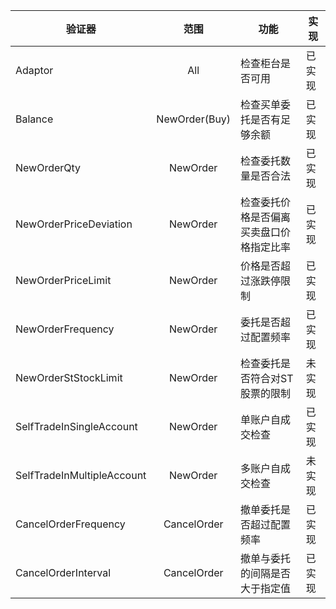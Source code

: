 


|验证器|范围|功能|实现|
|--|:--:|--|--|
|Adaptor|All|检查柜台是否可用|已实现|
|Balance|NewOrder(Buy)|检查买单委托是否有足够余额|已实现|
|NewOrderQty|NewOrder|检查委托数量是否合法|已实现|
|NewOrderPriceDeviation|NewOrder|检查委托价格是否偏离买卖盘口价格指定比率|已实现|
|NewOrderPriceLimit|NewOrder|价格是否超过涨跌停限制|已实现|
|NewOrderFrequency|NewOrder|委托是否超过配置频率|已实现|
|NewOrderStStockLimit|NewOrder|检查委托是否符合对ST股票的限制|未实现|
|SelfTradeInSingleAccount|NewOrder|单账户自成交检查|已实现|
|SelfTradeInMultipleAccount|NewOrder|多账户自成交检查|未实现|
|CancelOrderFrequency|CancelOrder|撤单委托是否超过配置频率|已实现|
|CancelOrderInterval|CancelOrder|撤单与委托的间隔是否大于指定值|已实现|
